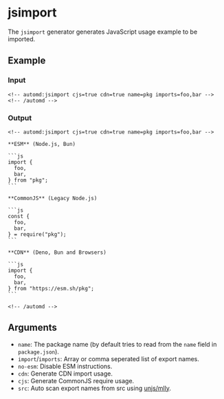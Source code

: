 # jsimport

The `jsimport` generator generates JavaScript usage example to be imported.

<!-- automd:example cjs cdn generator=jsimport name=pkg imports="foo,bar" -->

## Example

### Input

    <!-- automd:jsimport cjs=true cdn=true name=pkg imports=foo,bar -->
    <!-- /automd -->

### Output

    <!-- automd:jsimport cjs=true cdn=true name=pkg imports=foo,bar -->

    **ESM** (Node.js, Bun)

    ```js
    import {
      foo,
      bar,
    } from "pkg";
    ```

    **CommonJS** (Legacy Node.js)

    ```js
    const {
      foo,
      bar,
    } = require("pkg");
    ```

    **CDN** (Deno, Bun and Browsers)

    ```js
    import {
      foo,
      bar,
    } from "https://esm.sh/pkg";
    ```

    <!-- /automd -->

<!-- /automd -->

## Arguments

- `name`: The package name (by default tries to read from the `name` field in `package.json`).
- `import`/`imports`: Array or comma seperated list of export names.
- `no-esm`: Disable ESM instructions.
- `cdn`: Generate CDN import usage.
- `cjs`: Generate CommonJS require usage.
- `src`: Auto scan export names from src using [unjs/mlly](https://mlly.unjs.io).
